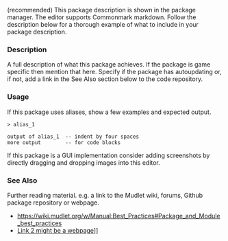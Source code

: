 (recommended)
This package description is shown in the package manager.  The editor supports Commonmark markdown.  Follow the description below for a thorough example of what to include in your package description.

### Description

A full description of what this package achieves. If the package is game specific then mention that here.  Specify if the package has autoupdating or, if not, add a link in the See Also section below to the code repository.

### Usage

If this package uses aliases, show a few examples and expected output.

`> alias_1`

    output of alias_1  -- indent by four spaces
    more output        -- for code blocks

If this package is a GUI implementation consider adding screenshots by directly dragging and dropping images into this editor.

### See Also

Further reading material. e.g. a link to the Mudlet wiki, forums, Github package repository or webpage.

* https://wiki.mudlet.org/w/Manual:Best_Practices#Package_and_Module_best_practices
* [Link 2 might be a webpage](https://example.org)]]